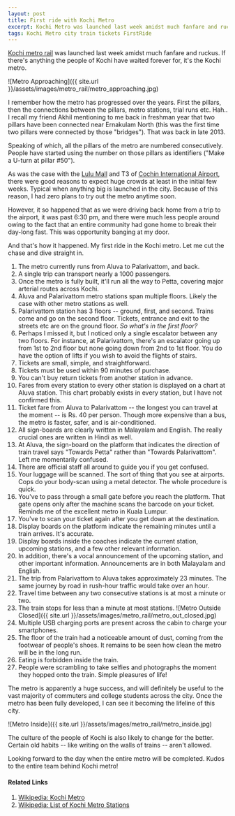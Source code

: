 ```yaml
---
layout: post
title: First ride with Kochi Metro
excerpt: Kochi Metro was launched last week amidst much fanfare and ruckus. Here's how my first ride went.
tags: Kochi Metro city train tickets FirstRide
---
```

[Kochi metro rail](https://kochimetro.org/) was launched last week amidst much fanfare and ruckus. If there's anything the people of Kochi have waited forever for, it's the Kochi metro.

![Metro Approaching]({{ site.url }}/assets/images/metro_rail/metro_approaching.jpg)

I remember how the metro has progressed over the years. First the pillars, then the connections between the pillars, metro stations, trial runs etc. Hah.. I recall my friend Akhil mentioning to me back in freshman year that two pillars have been connected near Ernakulam North (this was the first time two pillars were connected by those "bridges"). That was back in late 2013.

Speaking of which, all the pillars of the metro are numbered consecutively. People have started using the number on those pillars as identifiers ("Make a U-turn at pillar #50").

As was the case with the [Lulu Mall](https://en.wikipedia.org/wiki/LuLu_International_Shopping_Mall) and T3 of [Cochin International Airport](https://en.wikipedia.org/wiki/Cochin_International_Airport), there were good reasons to expect huge crowds at least in the initial few weeks. Typical when anything big is launched in the city. Because of this reason, I had zero plans to try out the metro anytime soon.

However, it so happened that as we were driving back home from a trip to the airport, it was past 6:30 pm, and there were much less people around owing to the fact that an entire community had gone home to break their day-long fast. This was opportunity banging at my door.

And that's how it happened. My first ride in the Kochi metro. Let me cut the chase and dive straight in.

1. The metro currently runs from Aluva to Palarivattom, and back.
2. A single trip can transport nearly a 1000 passengers.
3. Once the metro is fully built, it'll run all the way to Petta, covering major arterial routes across Kochi.
4. Aluva and Palarivattom metro stations span multiple floors. Likely the case with other metro stations as well.
5. Palarivattom station has 3 floors -- ground, first, and second. Trains come and go on the second floor. Tickets, entrance and exit to the streets etc are on the ground floor. *So what's in the first floor?*
6. Perhaps I missed it, but I noticed only a single escalator between any two floors. For instance, at Palarivattom, there's an escalator going up from 1st to 2nd floor but none going down from 2nd to 1st floor. You do have the option of lifts if you wish to avoid the flights of stairs.
7. Tickets are small, simple, and straightforward.
8. Tickets must be used within 90 minutes of purchase.
9. You can't buy return tickets from another station in advance.
10. Fares from every station to every other station is displayed on a chart at Aluva station. This chart probably exists in every station, but I have not confirmed this.
11. Ticket fare from Aluva to Palarivattom -- the longest you can travel at the moment -- is Rs. 40 per person. Though more expensive than a bus, the metro is faster, safer, and is air-conditioned.
12. All sign-boards are clearly written in Malayalam and English. The really crucial ones are written in Hindi as well.
13. At Aluva, the sign-board on the platform that indicates the direction of train travel says "Towards Petta" rather than "Towards Palarivattom". Left me momentarily confused.
14. There are official staff all around to guide you if you get confused.
15. Your luggage will be scanned. The sort of thing that you see at airports. Cops do your body-scan using a metal detector. The whole procedure is quick.
16. You've to pass through a small gate before you reach the platform. That gate opens only after the machine scans the barcode on your ticket. Reminds me of the excellent metro in Kuala Lumpur.
17. You've to scan your ticket again after you get down at the destination.
18. Display boards on the platform indicate the remaining minutes until a train arrives. It's accurate.
19. Display boards inside the coaches indicate the current station, upcoming stations, and a few other relevant information.
20. In addition, there's a vocal announcement of the upcoming station, and other important information. Announcements are in both Malayalam and English.
21. The trip from Palarivattom to Aluva takes approximately 23 minutes. The same journey by road in rush-hour traffic would take over an hour.
22. Travel time between any two consecutive stations is at most a minute or two.
23. The train stops for less than a minute at most stations.
![Metro Outside Closed]({{ site.url }}/assets/images/metro_rail/metro_out_closed.jpg)
24. Multiple USB charging ports are present across the cabin to charge your smartphones.
25. The floor of the train had a noticeable amount of dust, coming from the footwear of people's shoes. It remains to be seen how clean the metro will be in the long run.
26. Eating is forbidden inside the train.
27. People were scrambling to take selfies and photographs the moment they hopped onto the train. Simple pleasures of life!

The metro is apparently a huge success, and will definitely be useful to the vast majority of commuters and college students across the city. Once the metro has been fully developed, I can see it becoming the lifeline of this city.

![Metro Inside]({{ site.url }}/assets/images/metro_rail/metro_inside.jpg)

The culture of the people of Kochi is also likely to change for the better. Certain old habits -- like writing on the walls of trains -- aren't allowed.

Looking forward to the day when the entire metro will be completed. Kudos to the entire team behind Kochi metro!

#### Related Links

1. [Wikipedia: Kochi Metro](https://en.wikipedia.org/wiki/Kochi_Metro)
2. [Wikipedia: List of Kochi Metro Stations](https://en.wikipedia.org/wiki/List_of_Kochi_Metro_stations)
